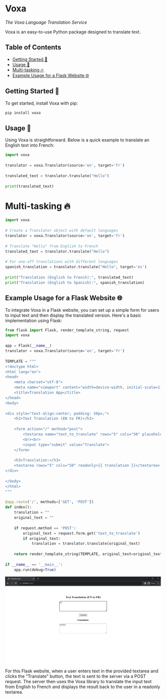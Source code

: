 # Voxa
*The Voxa Language Translation Service*

Voxa is an easy-to-use Python package designed to translate text. 

## Table of Contents
- [Getting Started 🚀](#getting-started-🚀)
- [Usage 📖](#usage-📖)
- [Multi-tasking 🔥](#multi-tasking-🔥)
- [Example Usage for a Flask Website 🌐](#example-usage-for-a-flask-website-🌐)

## Getting Started 🚀
To get started, install Voxa with pip:
```bash
pip install voxa
```

## Usage 📖
Using Voxa is straightforward. Below is a quick example to translate an English text into French:
```python
import voxa

translator = voxa.Translator(source='en', target='fr')

translated_text = translator.translate("Hello")

print(translated_text)
```

# Multi-tasking 🔥
```python
import voxa

# Create a Translator object with default languages
translator = voxa.Translator(source='en', target='fr')

# Translate "Hello" from English to French
translated_text = translator.translate("Hello")

# For one-off translations with different languages
spanish_translation = translator.translate("Hello", target='es')

print("Translation (English to French):", translated_text)
print("Translation (English to Spanish):", spanish_translation)
```

## Example Usage for a Flask Website 🌐
To integrate Voxa in a Flask website, you can set up a simple form for users to input text and then display the translated version. Here's a basic implementation using Flask:

```python
from flask import Flask, render_template_string, request
import voxa

app = Flask(__name__)
translator = voxa.Translator(source='en', target='fr')

TEMPLATE = """
<!doctype html>
<html lang="en">
<head>
    <meta charset="utf-8">
    <meta name="viewport" content="width=device-width, initial-scale=1, shrink-to-fit=no">
    <title>Translation App</title>
</head>
<body>

<div style="text-align:center; padding: 50px;">
    <h2>Text Translation (EN to FR)</h2>

    <form action="/" method="post">
        <textarea name="text_to_translate" rows="5" cols="50" placeholder="Enter English text here...">{{ original_text }}</textarea>
        <br><br>
        <input type="submit" value="Translate">
    </form>

    <h3>Translation:</h3>
    <textarea rows="5" cols="50" readonly>{{ translation }}</textarea>
</div>

</body>
</html>
"""

@app.route('/', methods=['GET', 'POST'])
def index():
    translation = ""
    original_text = ""

    if request.method == 'POST':
        original_text = request.form.get('text_to_translate')
        if original_text:
            translation = translator.translate(original_text)

    return render_template_string(TEMPLATE, original_text=original_text, translation=translation)

if __name__ == '__main__':
    app.run(debug=True)
```
![Flask Setup](img/flask.png)
For this Flask website, when a user enters text in the provided textarea and clicks the "Translate" button, the text is sent to the server via a POST request. The server then uses the Voxa library to translate the input text from English to French and displays the result back to the user in a readonly textarea.